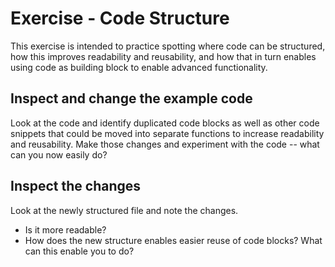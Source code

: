 # Exercise  - Code Structure

This exercise is intended to practice spotting where code can be structured, how
this improves readability and reusability, and how that in turn enables using
code as building block to enable advanced functionality.


## Inspect and change the example code

Look at the code and identify duplicated code blocks as well as other code
snippets that could be moved into separate functions to increase readability and
reusability. Make those changes and experiment with the code -- what can you now
easily do?

## Inspect the changes

Look at the newly structured file and note the changes.

- Is it more readable?
- How does the new structure enables easier reuse of code blocks? What can this
enable you to do?
